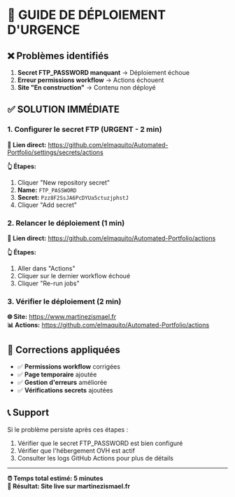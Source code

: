 # 🚨 GUIDE DE DÉPLOIEMENT D'URGENCE

## ❌ Problèmes identifiés

1. **Secret FTP_PASSWORD manquant** → Déploiement échoue
2. **Erreur permissions workflow** → Actions échouent  
3. **Site "En construction"** → Contenu non déployé

## ✅ SOLUTION IMMÉDIATE

### **1. Configurer le secret FTP (URGENT - 2 min)**

**🔗 Lien direct:** https://github.com/elmaquito/Automated-Portfolio/settings/secrets/actions

**👆 Étapes:**
1. Cliquer "New repository secret"
2. **Name:** `FTP_PASSWORD`
3. **Secret:** `Pzz8F2SsJA6PcDYUa5ctuzjphstJ`
4. Cliquer "Add secret"

### **2. Relancer le déploiement (1 min)**

**🔗 Lien direct:** https://github.com/elmaquito/Automated-Portfolio/actions

**👆 Étapes:**
1. Aller dans "Actions"
2. Cliquer sur le dernier workflow échoué
3. Cliquer "Re-run jobs"

### **3. Vérifier le déploiement (2 min)**

**🌐 Site:** https://www.martinezismael.fr  
**📊 Actions:** https://github.com/elmaquito/Automated-Portfolio/actions

## 🔧 Corrections appliquées

- ✅ **Permissions workflow** corrigées
- ✅ **Page temporaire** ajoutée
- ✅ **Gestion d'erreurs** améliorée
- ✅ **Vérifications secrets** ajoutées

## 📞 Support

Si le problème persiste après ces étapes :
1. Vérifier que le secret FTP_PASSWORD est bien configuré
2. Vérifier que l'hébergement OVH est actif
3. Consulter les logs GitHub Actions pour plus de détails

---

**⏰ Temps total estimé: 5 minutes**  
**🎯 Résultat: Site live sur martinezismael.fr**